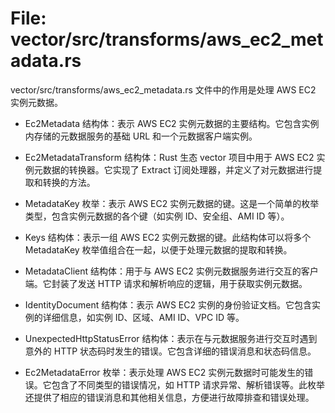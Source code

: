 # File: vector/src/transforms/aws_ec2_metadata.rs

vector/src/transforms/aws_ec2_metadata.rs 文件中的作用是处理 AWS EC2 实例元数据。

- Ec2Metadata 结构体：表示 AWS EC2 实例元数据的主要结构。它包含实例内存储的元数据服务的基础 URL 和一个元数据客户端实例。

- Ec2MetadataTransform 结构体：Rust 生态 vector 项目中用于 AWS EC2 实例元数据的转换器。它实现了 Extract 订阅处理器，并定义了对元数据进行提取和转换的方法。

- MetadataKey 枚举：表示 AWS EC2 实例元数据的键。这是一个简单的枚举类型，包含实例元数据的各个键（如实例 ID、安全组、AMI ID 等）。

- Keys 结构体：表示一组 AWS EC2 实例元数据的键。此结构体可以将多个 MetadataKey 枚举值组合在一起，以便于处理元数据的提取和转换。

- MetadataClient 结构体：用于与 AWS EC2 实例元数据服务进行交互的客户端。它封装了发送 HTTP 请求和解析响应的逻辑，用于获取实例元数据。

- IdentityDocument 结构体：表示 AWS EC2 实例的身份验证文档。它包含实例的详细信息，如实例 ID、区域、AMI ID、VPC ID 等。

- UnexpectedHttpStatusError 结构体：表示在与元数据服务进行交互时遇到意外的 HTTP 状态码时发生的错误。它包含详细的错误消息和状态码信息。

- Ec2MetadataError 枚举：表示处理 AWS EC2 实例元数据时可能发生的错误。它包含了不同类型的错误情况，如 HTTP 请求异常、解析错误等。此枚举还提供了相应的错误消息和其他相关信息，方便进行故障排查和错误处理。


